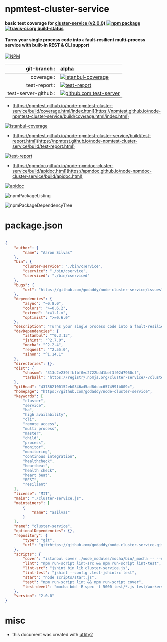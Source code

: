 # npmtest-cluster-service

#### basic test coverage for  [cluster-service (v2.0.0)](https://github.com/godaddy/node-cluster-service)  [![npm package](https://img.shields.io/npm/v/npmtest-cluster-service.svg?style=flat-square)](https://www.npmjs.org/package/npmtest-cluster-service) [![travis-ci.org build-status](https://api.travis-ci.org/npmtest/node-npmtest-cluster-service.svg)](https://travis-ci.org/npmtest/node-npmtest-cluster-service)

#### Turns your single process code into a fault-resilient multi-process service with built-in REST & CLI support

[![NPM](https://nodei.co/npm/cluster-service.png?downloads=true&downloadRank=true&stars=true)](https://www.npmjs.com/package/cluster-service)

| git-branch : | [alpha](https://github.com/npmtest/node-npmtest-cluster-service/tree/alpha)|
|--:|:--|
| coverage : | [![istanbul-coverage](https://npmtest.github.io/node-npmtest-cluster-service/build/coverage.badge.svg)](https://npmtest.github.io/node-npmtest-cluster-service/build/coverage.html/index.html)|
| test-report : | [![test-report](https://npmtest.github.io/node-npmtest-cluster-service/build/test-report.badge.svg)](https://npmtest.github.io/node-npmtest-cluster-service/build/test-report.html)|
| test-server-github : | [![github.com test-server](https://npmtest.github.io/node-npmtest-cluster-service/GitHub-Mark-32px.png)](https://npmtest.github.io/node-npmtest-cluster-service/build/app/index.html) | | build-artifacts : | [![build-artifacts](https://npmtest.github.io/node-npmtest-cluster-service/glyphicons_144_folder_open.png)](https://github.com/npmtest/node-npmtest-cluster-service/tree/gh-pages/build)|

- [https://npmtest.github.io/node-npmtest-cluster-service/build/coverage.html/index.html](https://npmtest.github.io/node-npmtest-cluster-service/build/coverage.html/index.html)

[![istanbul-coverage](https://npmtest.github.io/node-npmtest-cluster-service/build/screenCapture.buildCi.browser.%252Ftmp%252Fbuild%252Fcoverage.lib.html.png)](https://npmtest.github.io/node-npmtest-cluster-service/build/coverage.html/index.html)

- [https://npmtest.github.io/node-npmtest-cluster-service/build/test-report.html](https://npmtest.github.io/node-npmtest-cluster-service/build/test-report.html)

[![test-report](https://npmtest.github.io/node-npmtest-cluster-service/build/screenCapture.buildCi.browser.%252Ftmp%252Fbuild%252Ftest-report.html.png)](https://npmtest.github.io/node-npmtest-cluster-service/build/test-report.html)

- [https://npmdoc.github.io/node-npmdoc-cluster-service/build/apidoc.html](https://npmdoc.github.io/node-npmdoc-cluster-service/build/apidoc.html)

[![apidoc](https://npmdoc.github.io/node-npmdoc-cluster-service/build/screenCapture.buildCi.browser.%252Ftmp%252Fbuild%252Fapidoc.html.png)](https://npmdoc.github.io/node-npmdoc-cluster-service/build/apidoc.html)

![npmPackageListing](https://npmtest.github.io/node-npmtest-cluster-service/build/screenCapture.npmPackageListing.svg)

![npmPackageDependencyTree](https://npmtest.github.io/node-npmtest-cluster-service/build/screenCapture.npmPackageDependencyTree.svg)



# package.json

```json

{
    "author": {
        "name": "Aaron Silvas"
    },
    "bin": {
        "cluster-service": "./bin/cservice",
        "cservice": "./bin/cservice",
        "cserviced": "./bin/cserviced"
    },
    "bugs": {
        "url": "https://github.com/godaddy/node-cluster-service/issues"
    },
    "dependencies": {
        "async": "~0.8.0",
        "colors": ">=0.6.2",
        "extend": ">=1.1.x",
        "optimist": ">=0.6.0"
    },
    "description": "Turns your single process code into a fault-resilient multi-process service with built-in REST & CLI support",
    "devDependencies": {
        "istanbul": "^0.3.13",
        "jshint": "^2.7.0",
        "mocha": "^2.2.4",
        "request": "^2.55.0",
        "sinon": "^1.14.1"
    },
    "directories": {},
    "dist": {
        "shasum": "313c2e239ffbfbf0ec2722bdd1bef3f02d7960cf",
        "tarball": "https://registry.npmjs.org/cluster-service/-/cluster-service-2.0.0.tgz"
    },
    "gitHead": "437862100152eb0346ad5ad8dcbc657499fb009c",
    "homepage": "https://github.com/godaddy/node-cluster-service",
    "keywords": [
        "cluster",
        "service",
        "ha",
        "high availability",
        "cli",
        "remote access",
        "multi process",
        "master",
        "child",
        "process",
        "monitor",
        "monitoring",
        "continous integration",
        "healthcheck",
        "heartbeat",
        "health check",
        "heart beat",
        "REST",
        "resilient"
    ],
    "license": "MIT",
    "main": "./cluster-service.js",
    "maintainers": [
        {
            "name": "asilvas"
        }
    ],
    "name": "cluster-service",
    "optionalDependencies": {},
    "repository": {
        "type": "git",
        "url": "git+https://github.com/godaddy/node-cluster-service.git"
    },
    "scripts": {
        "cover": "istanbul cover ./node_modules/mocha/bin/_mocha -- --ui bdd -R spec -t 5000 -d",
        "lint": "npm run-script lint-src && npm run-script lint-test",
        "lint-src": "jshint bin lib cluster-service.js",
        "lint-test": "jshint --config .test-jshintrc test",
        "start": "node scripts/start.js",
        "test": "npm run-script lint && npm run-script cover",
        "test-devel": "mocha bdd -R spec -t 5000 test/*.js test/workers/*.js"
    },
    "version": "2.0.0"
}
```



# misc
- this document was created with [utility2](https://github.com/kaizhu256/node-utility2)
